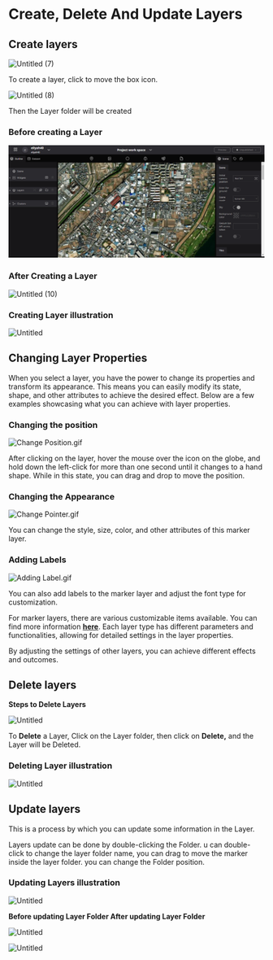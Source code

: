 # Create, Delete And Update Layers

## Create layers

![Untitled (7)](https://github.com/CS-eukarya/User-Manual-English-/assets/154571156/f8b49e4c-8d01-4f90-b626-86c4a1242e5d)

To create a layer, click to move the box icon.

![Untitled (8)](https://github.com/CS-eukarya/User-Manual-English-/assets/154571156/58f70c6d-fc5c-4a2a-9745-b22299e9f610)

Then the Layer folder will be created

### Before creating a Layer

![Untitled](Create,%20Delete%20And%20Update%20Layers%203e2287f72ac24706a003ba8a7e0497e2/Untitled%201.png)

### After Creating a Layer

![Untitled (10)](https://github.com/CS-eukarya/User-Manual-English-/assets/154571156/cf11e0da-5f27-4fe7-8a1f-d78e2098ada8)

### Creating Layer illustration

![Untitled](Create,%20Delete%20And%20Update%20Layers%203e2287f72ac24706a003ba8a7e0497e2/Untitled.gif)

## Changing Layer Properties

When you select a layer, you have the power to change its properties and transform its appearance. This means you can easily modify its state, shape, and other attributes to achieve the desired effect. Below are a few examples showcasing what you can achieve with layer properties.

### Changing the position

![Change Position.gif](Create,%20Delete%20And%20Update%20Layers%203e2287f72ac24706a003ba8a7e0497e2/Change_Position.gif)

After clicking on the layer, hover the mouse over the icon on the globe, and hold down the left-click for more than one second until it changes to a hand shape. While in this state, you can drag and drop to move the position.

### **Changing the Appearance**

![Change Pointer.gif](Create,%20Delete%20And%20Update%20Layers%203e2287f72ac24706a003ba8a7e0497e2/Change_Pointer.gif)

You can change the style, size, color, and other attributes of this marker layer.

### Adding Labels

![Adding Label.gif](Create,%20Delete%20And%20Update%20Layers%203e2287f72ac24706a003ba8a7e0497e2/Adding_Label.gif)

You can also add labels to the marker layer and adjust the font type for customization.

For marker layers, there are various customizable items available. You can find more information **[here](Marker%20db5af60c61944d5a886ac07f48229c05.md)**. Each layer type has different parameters and functionalities, allowing for detailed settings in the layer properties.

By adjusting the settings of other layers, you can achieve different effects and outcomes.

## Delete layers

**Steps to Delete Layers**

![Untitled](Create,%20Delete%20And%20Update%20Layers%203e2287f72ac24706a003ba8a7e0497e2/Untitled%204.png)

To **Delete** a Layer, Click on the Layer folder, then click on **Delete,** and the Layer will be Deleted. 

### Deleting Layer illustration

![Untitled](Create,%20Delete%20And%20Update%20Layers%203e2287f72ac24706a003ba8a7e0497e2/Untitled%201.gif)

## Update layers

This is a process by which you can update some information in the Layer.

Layers update can be done by double-clicking the Folder. u can double-click to change the layer folder name, you can drag to move the marker inside the layer folder. you can change the Folder position.

### Updating Layers illustration

![Untitled](Create,%20Delete%20And%20Update%20Layers%203e2287f72ac24706a003ba8a7e0497e2/Untitled%202.gif)

**Before updating Layer Folder                                     After updating Layer  Folder**

![Untitled](Create,%20Delete%20And%20Update%20Layers%203e2287f72ac24706a003ba8a7e0497e2/Untitled%205.png)

![Untitled](Create,%20Delete%20And%20Update%20Layers%203e2287f72ac24706a003ba8a7e0497e2/Untitled%206.png)
